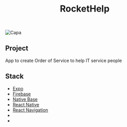  <h1 align="center">RocketHelp</h1>
<br/>

![Capa](https://user-images.githubusercontent.com/53982668/184734662-5755e2f0-0d06-4d72-8bcc-72c5d9980ed8.png)

<h2>Project</h2>
<p>App to create Order of Service to help IT service people</p>

<h2>Stack</h2>
<ul>
 <li><a href="#">Expo</a></li>
 <li><a href="#">Firebase</a></li>
 <li><a href="#">Native Base</a></li>
 <li><a href="#">React Native</a></li>
 <li><a href="#">React Navigation</a></li>
 <li><a href="#"></a></li>
 <li><a href="#"></a></li>
</ul>


